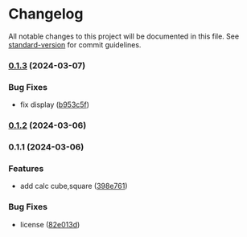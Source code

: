 # Changelog

All notable changes to this project will be documented in this file. See [standard-version](https://github.com/conventional-changelog/standard-version) for commit guidelines.

### [0.1.3](https://github.com/thind9xdev/scientific_calculator/compare/v0.1.2...v0.1.3) (2024-03-07)


### Bug Fixes

* fix display ([b953c5f](https://github.com/thind9xdev/scientific_calculator/commit/b953c5f0af94cdc4a5025be12f5b7d8749620fc9))

### [0.1.2](https://github.com/thind9xdev/scientific_calculator/compare/v0.1.1...v0.1.2) (2024-03-06)

### 0.1.1 (2024-03-06)


### Features

* add calc cube,square ([398e761](https://github.com/thind9xdev/scientific_calculator/commit/398e761578707542f4c77e35816e036a97418ca8))


### Bug Fixes

* license ([82e013d](https://github.com/thind9xdev/scientific_calculator/commit/82e013df2a35be75587f06b4c8bbeb5a46dabcb0))
